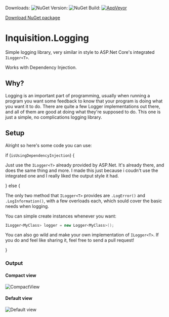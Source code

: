 Downloads: ![NuGet](https://img.shields.io/nuget/dt/Inquisition.Logging.svg)
Version: ![NuGet](https://img.shields.io/nuget/v/Inquisition.Logging.svg)
Build: [![AppVeyor](https://img.shields.io/appveyor/ci/gruntjs/grunt.svg)](https://ci.appveyor.com/project/Flysenberg/inquisition-logging)

[Download NuGet package](https://www.nuget.org/packages/Inquisition.Logging)

# Inquisition.Logging

Simple logging library, very similar in style to ASP.Net Core's integrated `ILogger<T>`.

Works with Dependency Injection.

## Why?

Logging is an important part of programming, usually when running a program you want some feedback to know that your program is doing what you want it to do. There are quite a few Logger implementations out there, and all of them are good at doing what they're supposed to do. This one is just a simple, no complications logging library.

## Setup

Alright so here's some code you can use:

if (`isUsingDependencyInjection`)
{

Just use the `ILogger<T>` already provided by ASP.Net. It's already there, and does the same thing and more. I made this just because i coudn't use the integrated one and I really liked the output style it had.

}
else
{

The only two method that `ILogger<T>` provides are `.LogError()` and `.LogInformation()`, with a few overloads each, which sould cover the basic needs when logging.

You can simple create instances whenever you want:

```csharp
ILogger<MyClass> logger = new Logger<MyClass>();
```

You can also go wild and make your own implementation of `ILogger<T>`.
If you do and feel like sharing it, feel free to send a pull request!

}

### Output

#### Compact view

![CompactView](Inquisition.Logging/Inquisition.Logging/Assets/compact.PNG)

#### Default view

![Default view](Inquisition.Logging/Inquisition.Logging/Assets/default.PNG)

